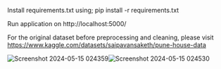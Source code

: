 
Install requirements.txt using; pip install -r requirements.txt

Run application on http://localhost:5000/

For the original dataset before preprocessing and cleaning,
please visit https://www.kaggle.com/datasets/saipavansaketh/pune-house-data


![Screenshot 2024-05-15 024359](https://github.com/ungodlike/Pune-House-Price-Predictor/assets/115410346/f6038da8-32be-4e51-bb2e-4e00093d8435)![Screenshot 2024-05-15 024530](https://github.com/ungodlike/Pune-House-Price-Predictor/assets/115410346/9f1eac0d-84a3-475d-886d-559787d7f27a)
